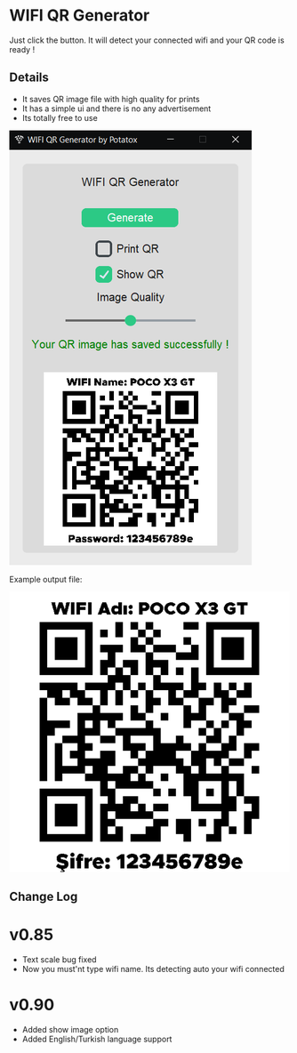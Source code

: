 
# WIFI QR Generator

Just click the button. It will detect your connected wifi and your QR code is ready !



## Details

- It saves QR image file with high quality for prints
- It has a simple ui and there is no any advertisement
- Its totally free to use

  
![In app image](https://github.com/POTATOX35/wifi-qr-generator/blob/main/screenshot.png?)

Example output file:

![Output](https://github.com/POTATOX35/wifi-qr-generator/blob/main/example.png?)

## Change Log

# v0.85
- Text scale bug fixed
- Now you must'nt type wifi name. Its detecting auto your wifi connected
# v0.90
- Added show image option
- Added English/Turkish language support
  
